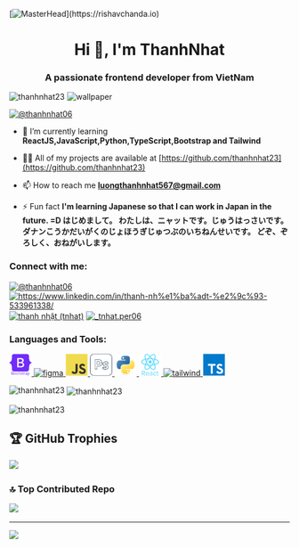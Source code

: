 [![MasterHead]([https://1.bp.blogspot.com/-7A4WynwLsM...](https://i.pinimg.com/originals/58/a3/48/58a3489b4e73faae781a78e842c5a21a.gif))](https://rishavchanda.io)
<h1 align="center">Hi 👋, I'm ThanhNhat</h1>
<h3 align="center">A passionate frontend developer from VietNam</h3>
<img align="right" alt="wallpaper" width="400" src="https://i.pinimg.com/736x/d2/12/8f/d2128fcc984f12dd9e64708a02433655.jpg">

<p align="left"> <img src="https://komarev.com/ghpvc/?username=thanhnhat23&label=Profile%20views&color=0e75b6&style=flat" alt="thanhnhat23" /> </p>

<p align="left"> <a href="https://twitter.com/@thanhnhat06" target="blank"><img src="https://img.shields.io/twitter/follow/@thanhnhat06?logo=twitter&style=for-the-badge" alt="@thanhnhat06" /></a> </p>

- 🌱 I’m currently learning **ReactJS,JavaScript,Python,TypeScript,Bootstrap and Tailwind**

- 👨‍💻 All of my projects are available at [https://github.com/thanhnhat23](https://github.com/thanhnhat23)

- 📫 How to reach me **luongthanhnhat567@gmail.com**

- ⚡ Fun fact **I'm learning Japanese so that I can work in Japan in the future. =D はじめまして。 わたしは、ニャットです。じゅうはっさいです。 ダナンこうかだいがくのじょほうぎじゅつぶのいちねんせいです。 どぞ、ぞろしく、おねがいします。**

<h3 align="left">Connect with me:</h3>
<p align="left">
<a href="https://twitter.com/@thanhnhat06" target="blank"><img align="center" src="https://raw.githubusercontent.com/rahuldkjain/github-profile-readme-generator/master/src/images/icons/Social/twitter.svg" alt="@thanhnhat06" height="30" width="40" /></a>
<a href="https://linkedin.com/in/https://www.linkedin.com/in/thanh-nh%e1%ba%adt-%e2%9c%93-533961338/" target="blank"><img align="center" src="https://raw.githubusercontent.com/rahuldkjain/github-profile-readme-generator/master/src/images/icons/Social/linked-in-alt.svg" alt="https://www.linkedin.com/in/thanh-nh%e1%ba%adt-%e2%9c%93-533961338/" height="30" width="40" /></a>
<a href="https://fb.com/thanh nhật (tnhat)" target="blank"><img align="center" src="https://raw.githubusercontent.com/rahuldkjain/github-profile-readme-generator/master/src/images/icons/Social/facebook.svg" alt="thanh nhật (tnhat)" height="30" width="40" /></a>
<a href="https://instagram.com/_tnhat.per06" target="blank"><img align="center" src="https://raw.githubusercontent.com/rahuldkjain/github-profile-readme-generator/master/src/images/icons/Social/instagram.svg" alt="_tnhat.per06" height="30" width="40" /></a>
</p>

<h3 align="left">Languages and Tools:</h3>
<p align="left"> <a href="https://getbootstrap.com" target="_blank" rel="noreferrer"> <img src="https://raw.githubusercontent.com/devicons/devicon/master/icons/bootstrap/bootstrap-plain-wordmark.svg" alt="bootstrap" width="40" height="40"/> </a> <a href="https://www.figma.com/" target="_blank" rel="noreferrer"> <img src="https://www.vectorlogo.zone/logos/figma/figma-icon.svg" alt="figma" width="40" height="40"/> </a> <a href="https://developer.mozilla.org/en-US/docs/Web/JavaScript" target="_blank" rel="noreferrer"> <img src="https://raw.githubusercontent.com/devicons/devicon/master/icons/javascript/javascript-original.svg" alt="javascript" width="40" height="40"/> </a> <a href="https://www.photoshop.com/en" target="_blank" rel="noreferrer"> <img src="https://raw.githubusercontent.com/devicons/devicon/master/icons/photoshop/photoshop-line.svg" alt="photoshop" width="40" height="40"/> </a> <a href="https://www.python.org" target="_blank" rel="noreferrer"> <img src="https://raw.githubusercontent.com/devicons/devicon/master/icons/python/python-original.svg" alt="python" width="40" height="40"/> </a> <a href="https://reactjs.org/" target="_blank" rel="noreferrer"> <img src="https://raw.githubusercontent.com/devicons/devicon/master/icons/react/react-original-wordmark.svg" alt="react" width="40" height="40"/> </a> <a href="https://tailwindcss.com/" target="_blank" rel="noreferrer"> <img src="https://www.vectorlogo.zone/logos/tailwindcss/tailwindcss-icon.svg" alt="tailwind" width="40" height="40"/> </a> <a href="https://www.typescriptlang.org/" target="_blank" rel="noreferrer"> <img src="https://raw.githubusercontent.com/devicons/devicon/master/icons/typescript/typescript-original.svg" alt="typescript" width="40" height="40"/> </a> </p>

<p><img align="left" src="https://github-readme-stats.vercel.app/api/top-langs?username=thanhnhat23&show_icons=true&locale=en&layout=compact" alt="thanhnhat23" /></p>

<p>&nbsp;<img align="center" src="https://github-readme-stats.vercel.app/api?username=thanhnhat23&show_icons=true&locale=en" alt="thanhnhat23" /></p>

<p><img align="center" src="https://github-readme-streak-stats.herokuapp.com/?user=thanhnhat23&" alt="thanhnhat23" /></p>

## 🏆 GitHub Trophies
![](https://github-profile-trophy.vercel.app/?username=thanhnhat23&theme=radical&no-frame=false&no-bg=true&margin-w=4)

### 🔝 Top Contributed Repo
![](https://github-contributor-stats.vercel.app/api?username=thanhnhat23&limit=5&theme=dark&combine_all_yearly_contributions=true)

---
[![](https://visitcount.itsvg.in/api?id=thanhnhat23&icon=0&color=0)](https://visitcount.itsvg.in)

<!-- Proudly created with GPRM ( https://gprm.itsvg.in ) -->
